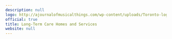 ```yaml
---
description: null
logo: http://ajournalofmusicalthings.com/wp-content/uploads/Toronto-logo.png
official: true
title: Long-Term Care Homes and Services
website: null
---
```

